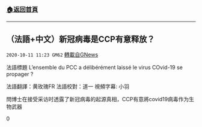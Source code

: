 ###  [:house:返回首頁](https://github.com/ourhimalayas/txt)
---

## （法語+中文）新冠病毒是CCP有意释放？
`2020-10-11 11:23 GM62` [轉載自GNews](https://gnews.org/zh-hant/418000/)

法語標題 L’ensemble du PCC a délibérément laissé le virus COvid-19 se propager ?

法語翻譯：黄玫瑰FR
法語校對：道一
視頻字幕: 小羽

閆博士在接受采访时透露了新冠病毒的起源真相，CCP有意將covid19病毒作为生物武器

0

